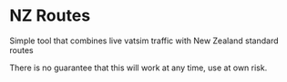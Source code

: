 # NZ Routes

Simple tool that combines live vatsim traffic with New Zealand standard routes


There is no guarantee that this will work at any time, use at own risk.
